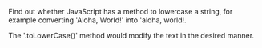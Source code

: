Find out whether JavaScript has a method to lowercase a string, for example converting 'Aloha, World!' into 'aloha, world!.

The '.toLowerCase()' method would modify the text in the desired manner.
